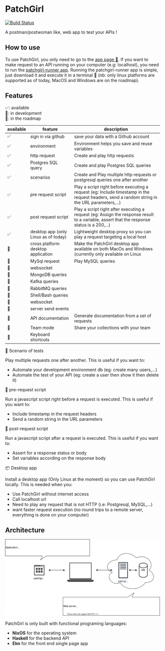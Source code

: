 # PatchGirl

[![Build Status](https://travis-ci.com/patchgirl/patchgirl.svg?branch=master)](https://travis-ci.com/patchgirl/patchgirl)

A postman/postwoman like, web app to test your APIs !

## How to use

To use PatchGirl, you only need to go to the [app page 🚀](https://patchgirl.io).
If you want to make request to an API running on your computer (e.g: localhost), you need to run the [patchgirl-runner app](https://github.com/patchgirl/patchgirl/releases).
Running the patchgirl-runner app is simple, just download it and execute it in a terminal 🚀 (nb: only linux platforms are supported as of today, MacOS and Windows are on the roadmap).

## Features

✅: available<br/>
🔧: in development<br/>
📝: in the roadmap<br/>

| available | feature                              | description                                                                                                                                   |
|-----------|--------------------------------------|-----------------------------------------------------------------------------------------------------------------------------------------------|
| ✅        | sign in via github                   | save your data with a Github account                                                                                                          |
| ✅        | environment                          | Environment helps you save and reuse variables                                                                                                |
| ✅        | http request                         | Create and play http requests                                                                                                                 |
| ✅        | Postgres SQL query                   | Create and play Postgres SQL queries                                                                                                          |
| ✅        | scenarios                            | Create and Play multiple http requests or postgresql queries one after another                                                                |
| ✅        | pre request script                   | Play a script right before executing a request (eg: Include timestamp in the request headers, send a random string in the URL parameters,...) |
| ✅        | post request script                  | Play a script right after executing a request (eg: Assign the response result to a variable, assert that the response status is a 200,...)    |
| ✅        | desktop app (only Linux as of today) | Lightweight desktop proxy so you can play a request targeting a local host                                                                    |
| 🔧        | cross platform desktop application   | Make the PatchGirl desktop app available on both MacOs and Windows (currently only available on Linux                                         |
| 🔧        | MySql request                        | Play MySQL queries                                                                                                                            |
| 📝        | websocket                            |                                                                                                                                               |
| 📝        | MongoDB queries                      |                                                                                                                                               |
| 📝        | Kafka queries                        |                                                                                                                                               |
| 📝        | RabbitMQ queries                     |                                                                                                                                               |
| 📝        | Shell/Bash queries                   |                                                                                                                                               |
| 📝        | websocket                            |                                                                                                                                               |
| 📝        | server send events                   |                                                                                                                                               |
| 📝        | API documentation                    | Generate documentation from a set of requests                                                                                                 |
| 📝        | Team mode                            | Share your collections with your team                                                                                                         |
| 📝        | Keyboard shortcuts                   |                                                                                                                                               |


📢 Scenario of tests

Play multiple requests one after another. This is useful if you want to:
- Automate your development environment db (eg: create many users,...)
- Automate the test of your API (eg: create a user then show it then delete it)

📜 pre-request script

Run a javascript script right before a request is executed. This is useful if you want to:
 - Include timestamp in the request headers
 - Send a random string in the URL parameters

📜 post-request script

Run a javascript script after a request is executed. This is useful if you want to:
 - Assert for a response status or body
 - Set variables according on the response body

📦 Desktop app

Install a desktop app (Only Linux at the moment) so you can use PatchGirl locally. This is needed when you:
- Use PatchGirl without internet access
- Call localhost url
- Need to play any request that is not HTTP (i.e: Postgresql, MySQL,...)
- want faster request execution (no round trips to a remote server, everything is done on your computer)

## Architecture

![architecture](architecture_schema.svg)

PatchGirl is only built with functional programing languages:
- **NixOS** for the operating system
- **Haskell** for the backend API
- **Elm** for the front end single page app
